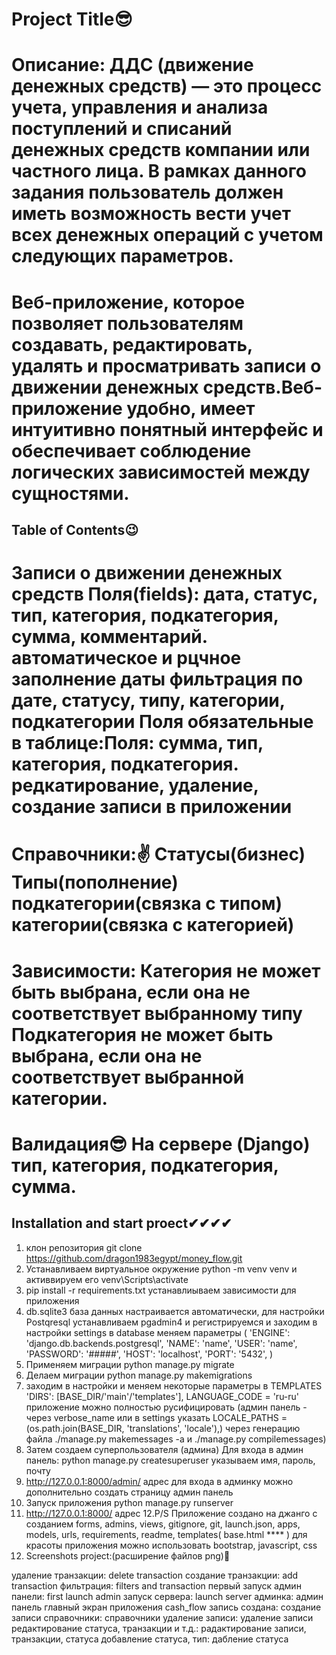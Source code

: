 # Project Title😎
Описание:
ДДС (движение денежных средств) — это процесс учета, управления и анализа
поступлений и списаний денежных средств компании или частного лица. В рамках
данного задания пользователь должен иметь возможность вести учет всех денежных
операций с учетом следующих параметров.
====================================================================================
Веб-приложение, которое позволяет пользователям
создавать, редактировать, удалять и просматривать записи о движении денежных
средств.Веб-приложение  удобно, имеeт интуитивно понятный
интерфейс и обеспечивает соблюдение логических зависимостей между сущностями.
====================================================================================
## Table of Contents😉
Записи о движении денежных средств
Поля(fields): дата, статус, тип, категория, подкатегория, сумма, комментарий.
автоматическое и рцчное заполнение даты
фильтрация по дате, статусу, типу, категории, подкатегории
Поля обязательные в таблице:Поля: сумма, тип, категория, подкатегория.
редкатирование, удаление, создание записи в приложении
=================================================================
Справочники:✌
Статусы(бизнес)
Типы(пополнение)
подкатегории(связка с типом)
категории(связка с категорией)
===============================================================
Зависимости:
Категория не может быть выбрана, если она не соответствует выбранному типу
Подкатегория не может быть выбрана, если она не соответствует выбранной категории.
=======================================================================
Валидация😎
На сервере (Django)
тип, категория, подкатегория, сумма.
======================================================================
## Installation and start proect✔✔✔✔
1. клон репозитория 
git clone https://github.com/dragon1983egypt/money_flow.git
2. Устанавливаем виртуальное окружение python -m venv venv  и активвируем его venv\Scripts\activate
3. pip install -r requirements.txt устанавлиываем зависимости для приложения 
4. db.sqlite3 база данных настраивается автоматически, для настройки Postqresql устанавливаем pgadmin4 и регистрируемся и заходим в настройки settings в database меняем параметры ( 'ENGINE': 'django.db.backends.postgresql',
        'NAME': 'name',
        'USER':  'name',
        'PASSWORD': '#####',
        'HOST': 'localhost',
        'PORT': '5432', )
5. Применяем миграции python manage.py migrate
6. Делаем миграции python manage.py makemigrations
7. заходим в настройки и меняем некоторые параметры в TEMPLATES 'DIRS': [BASE_DIR/'main'/'templates'], LANGUAGE_CODE = 'ru-ru' приложение можно полностью русифицировать (админ панель - через  verbose_name или в settings указать  LOCALE_PATHS = (os.path.join(BASE_DIR, 'translations', 'locale'),) через генерацию файла ./manage.py makemessages -a  и  ./manage.py compilemessages)
8. Затем создаем суперпользователя (админа)
Для входа в админ панель: python manage.py createsuperuser
указываем имя, пароль, почту 
9. http://127.0.0.1:8000/admin/ адрес для входа в админку можно дополнительно создать страницу админ панель
10. Запуск приложения python manage.py runserver
11. http://127.0.0.1:8000/ адрес
12.P/S  Приложение создано на джанго с созданием forms, admins, views, gitignore, git, launch.json, apps, models, urls, requirements, readme, 
templates(
    base.html ****
) для красоты приложения можно использовать bootstrap, javascript, css 
13. Screenshots project:(расширение файлов png)👀

удаление транзакции: delete transaction
создание транзакции: add transaction
фильтрация: filters and transaction
первый запуск админ панели: first launch admin
запуск сервера: launch server
админка: админ панель
главный экран приложения cash_flow
запись создана: создание записи
справочники: справочники
удаление записи: удаление записи
редактирование статуса, транзакции и т.д.: радактирование записи, транзакции, статуса
добавление статуса, тип: дабление статуса
